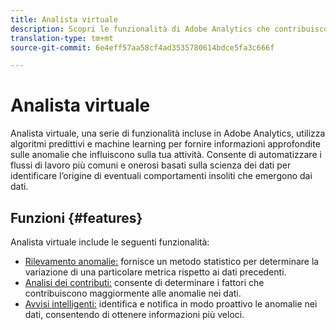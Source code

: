 ```yaml
---
title: Analista virtuale
description: Scopri le funzionalità di Adobe Analytics che contribuiscono all’uso di Analista virtuale.
translation-type: tm+mt
source-git-commit: 6e4eff57aa58cf4ad3535780614bdce5fa3c666f

---
```



# Analista virtuale

Analista virtuale, una serie di funzionalità incluse in Adobe Analytics, utilizza algoritmi predittivi e machine learning per fornire informazioni approfondite sulle anomalie che influiscono sulla tua attività. Consente di automatizzare i flussi di lavoro più comuni e onerosi basati sulla scienza dei dati per identificare l’origine di eventuali comportamenti insoliti che emergono dai dati.

## Funzioni {#features}

Analista virtuale include le seguenti funzionalità:

* [Rilevamento anomalie:](virtual-analyst/c-anomaly-detection/anomaly-detection.md) fornisce un metodo statistico per determinare la variazione di una particolare metrica rispetto ai dati precedenti.
* [Analisi dei contributi:](virtual-analyst/contribution-analysis/run-contribution-analysis.md) consente di determinare i fattori che contribuiscono maggiormente alle anomalie nei dati.
* [Avvisi intelligenti:](c-intelligent-alerts/intellligent-alerts.md) identifica e notifica in modo proattivo le anomalie nei dati, consentendo di ottenere informazioni più veloci.
